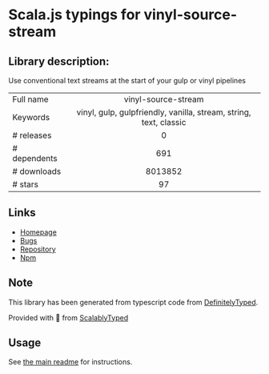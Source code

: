 
# Scala.js typings for vinyl-source-stream


## Library description:
Use conventional text streams at the start of your gulp or vinyl pipelines

|                    |                 |
| ------------------ | :-------------: |
| Full name          | vinyl-source-stream |
| Keywords           | vinyl, gulp, gulpfriendly, vanilla, stream, string, text, classic |
| # releases         | 0 |
| # dependents       | 691 |
| # downloads        | 8013852 |
| # stars            | 97 |

## Links
- [Homepage](https://github.com/hughsk/vinyl-source-stream)
- [Bugs](https://github.com/hughsk/vinyl-source-stream/issues)
- [Repository](https://github.com/hughsk/vinyl-source-stream)
- [Npm](https://www.npmjs.com/package/vinyl-source-stream)
    


## Note
This library has been generated from typescript code from [DefinitelyTyped](https://definitelytyped.org).

Provided with :purple_heart: from [ScalablyTyped](https://github.com/oyvindberg/ScalablyTyped)

## Usage
See [the main readme](../../readme.md) for instructions.


